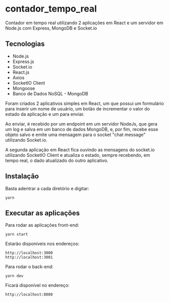 # contador_tempo_real

Contador em tempo real utilizando 2 aplicações em React e um servidor em Node.js com Express, MongoDB e Socket.io

## Tecnologias

* Node.js
* Express.js
* Socket.io
* React.js
* Axios
* SocketIO Client
* Mongoose
* Banco de Dados NoSQL - MongoDB

Foram criados 2 aplicativos simples em React, um que possui um formulário para inserir um nome de usuário, um
botão de incrementar o valor do estado da aplicação e um para enviar.

Ao enviar, é recebido por um endpoint em um servidor NodeJs, que gera um log e salva em um banco de dados MongoDB,
e, por fim, recebe esse objeto salvo e emite uma mensagem para o socket "chat message" utilizando Socket.io.

A segunda aplicação em React fica ouvindo as mensagens do socket.io utilizando SocketIO Client e atualiza o estado, sempre 
recebendo, em tempo real, o dado atualizado do outro aplicativo.

## Instalação

Basta adentrar a cada diretório e digitar: 

```
yarn
```

## Executar as aplicações

Para rodar as aplicações front-end:

```
yarn start
```

Estarão disponíveis nos endereços:

```
http://localhost:3000
http://localhost:3001
```

Para rodar o back-end:

```
yarn dev
```

Ficará disponível no endereço:

```
http://localhost:8080
```
